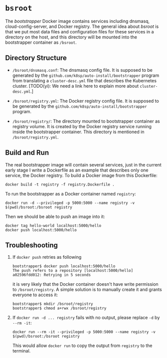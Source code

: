 # `bsroot`

The *bootstrapper* Docker image contains services including dnsmasq,
cloud-config-server, and Docker registry.  The general idea about
*bsroot* is that we put most data files and configuration files for
these services in a directory on the host, and this directory will be
mounted into the bootstrapper container as `/bsroot`.

## Directory Structure

- `/bsroot/dnsmasq.conf`: The dnsmasq config file.  It is supposed to
  be generated by the `github.com/k8sp/auto-install/bootstrapper`
  program from translating a `cluster-desc.yml` file that describes
  the Kubernetes
  cluster. [TODO(yi): We need a link here to explain more about `cluster-desc.yml`.]

- `/bsroot/registry.yml`: The Docker registry config file.  It is
  supposed to be generated by the
  `github.com/k8sp/auto-install/bootstrapper` program.

- `/bsroot/registry/`: The directory mounted to bootstrapper container
  as registry volume.  It is created by the Docker registry service
  running inside the bootstrapper container.  This directory is
  mentioned in `/bsroot/registry.yml`.

## Build and Run

The real bootstrapper image will contain several services, just in the
current early stage I write a Dockerfile as an example that describes
only one service, the Docker registry.  To build a Docker image from
this Dockerfile:

```
docker build -t registry -f registry.Dockerfile .
```

To run the bootstrapper as a Docker container named `registry`:
```
docker run -d --privileged -p 5000:5000 --name registry -v $(pwd)/bsroot:/bsroot registry
```

Then we should be able to push an image into it:
```
docker tag hello-world localhost:5000/hello
docker push localhost:5000/hello
```

## Troubleshooting

1. If `docker push` retries as following

   ```
   bootstrapper$ docker push localhost:5000/hello
   The push refers to a repository [localhost:5000/hello]
   a02596fdd012: Retrying in 5 seconds
   ```

   it is very likely that the Docker container doesn't have write
   permission to `/bsroot/registry`.  A simple solution is to manually
   create it and grants everyone to access it:

   ```
   bootstrapper$ mkdir /bsroot/registry
   bootstrapper$ chmod a+rwx /bsroot/registry
   ```

1. If `docker run -d ... registry` fails with no output, please replace `-d` by `--rm -it`:

   ```
   docker run --rm -it --privileged -p 5000:5000 --name registry -v $(pwd)/bsroot:/bsroot registry
   ```

   This would allow `docker run` to copy the output from `registry` to the terminal.
